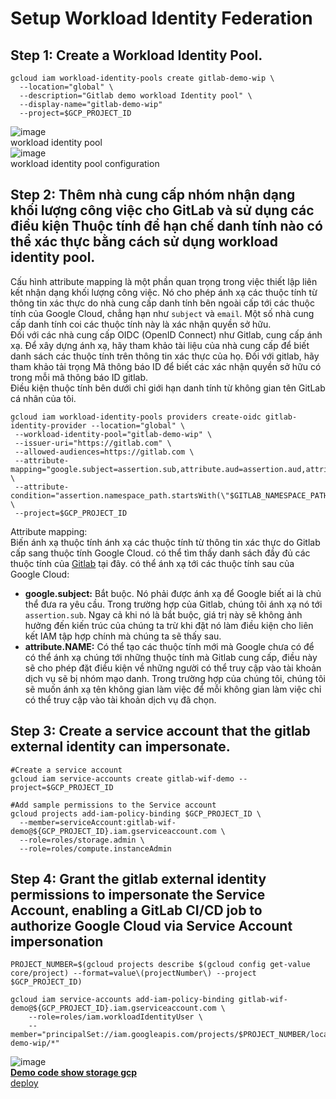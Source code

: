 # Setup Workload Identity Federation
## Step 1: Create a Workload Identity Pool.
```
gcloud iam workload-identity-pools create gitlab-demo-wip \
  --location="global" \
  --description="Gitlab demo workload Identity pool" \
  --display-name="gitlab-demo-wip"
  --project=$GCP_PROJECT_ID
```
![image](https://github.com/HuyPham01/docs/assets/96679595/b6aa5de3-005c-435d-8b33-08c32d5f5a34)  
workload identity pool  
![image](https://github.com/HuyPham01/docs/assets/96679595/edd8fdf1-8f9d-4a1d-a7df-b27c166c1040)  
workload identity pool configuration  
## Step 2: Thêm nhà cung cấp nhóm nhận dạng khối lượng công việc cho GitLab và sử dụng các điều kiện Thuộc tính để hạn chế danh tính nào có thể xác thực bằng cách sử dụng workload identity pool.
Cấu hình attribute mapping là một phần quan trọng trong việc thiết lập liên kết nhận dạng khối lượng công việc. Nó cho phép   ánh xạ các thuộc tính từ thông tin xác thực do nhà cung cấp danh tính bên ngoài cấp tới các thuộc tính của Google Cloud, chẳng hạn như `subject` và `email`. Một số nhà cung cấp danh tính coi các thuộc tính này là xác nhận quyền sở hữu.  
Đối với các nhà cung cấp OIDC (OpenID Connect) như Gitlab, cung cấp ánh xạ. Để xây dựng ánh xạ, hãy tham khảo tài liệu của nhà cung cấp để biết danh sách các thuộc tính trên thông tin xác thực của họ. Đối với gitlab, hãy tham khảo tải trọng Mã thông báo ID để biết các xác nhận quyền sở hữu có trong mỗi mã thông báo ID gitlab.  
Điều kiện thuộc tính bên dưới chỉ giới hạn danh tính từ không gian tên GitLab cá nhân của tôi.  
```
gcloud iam workload-identity-pools providers create-oidc gitlab-identity-provider --location="global" \
 --workload-identity-pool="gitlab-demo-wip" \
 --issuer-uri="https://gitlab.com" \
 --allowed-audiences=https://gitlab.com \
 --attribute-mapping="google.subject=assertion.sub,attribute.aud=assertion.aud,attribute.project_path=assertion.project_path,attribute.project_id=assertion.project_id,attribute.namespace_id=assertion.namespace_id,attribute.namespace_path=assertion.namespace_path,attribute.user_email=assertion.user_email,attribute.ref=assertion.ref,attribute.ref_type=assertion.ref_type" \
 --attribute-condition="assertion.namespace_path.startsWith(\"$GITLAB_NAMESPACE_PATH\")" \
 --project=$GCP_PROJECT_ID
```  
Attribute mapping:  
Biến ánh xạ thuộc tính ánh xạ các thuộc tính từ thông tin xác thực do Gitlab cấp sang thuộc tính Google Cloud.   có thể tìm thấy danh sách đầy đủ các thuộc tính của [Gitlab](https://docs.gitlab.com/ee/ci/cloud_services/google_cloud/) tại đây.   có thể ánh xạ tới các thuộc tính sau của Google Cloud:  
- **google.subject:** Bắt buộc. Nó phải được ánh xạ để Google biết ai là chủ thể đưa ra yêu cầu. Trong trường hợp của Gitlab, chúng tôi ánh xạ nó tới `assertion.sub`. Ngay cả khi nó là bắt buộc, giá trị này sẽ không ảnh hưởng đến kiến ​​trúc của chúng ta trừ khi   đặt nó làm điều kiện cho liên kết IAM tập hợp chính mà chúng ta sẽ thấy sau.
- **attribute.NAME:** Có thể tạo các thuộc tính mới mà Google chưa có để   có thể ánh xạ chúng tới những thuộc tính mà Gitlab cung cấp, điều này sẽ cho phép   đặt điều kiện về những người có thể truy cập vào tài khoản dịch vụ sẽ bị nhóm mạo danh. Trong trường hợp của chúng tôi, chúng tôi sẽ muốn ánh xạ tên không gian làm việc để mỗi không gian làm việc chỉ có thể truy cập vào tài khoản dịch vụ đã chọn.  
## Step 3: Create a service account that the gitlab external identity can impersonate.
```
#Create a service account
gcloud iam service-accounts create gitlab-wif-demo --project=$GCP_PROJECT_ID

#Add sample permissions to the Service account
gcloud projects add-iam-policy-binding $GCP_PROJECT_ID \
  --member=serviceAccount:gitlab-wif-demo@${GCP_PROJECT_ID}.iam.gserviceaccount.com \
  --role=roles/storage.admin \
  --role=roles/compute.instanceAdmin
```
## Step 4: Grant the gitlab external identity permissions to impersonate the Service Account, enabling a GitLab CI/CD job to authorize Google Cloud via Service Account impersonation
```
PROJECT_NUMBER=$(gcloud projects describe $(gcloud config get-value core/project) --format=value\(projectNumber\) --project $GCP_PROJECT_ID)

gcloud iam service-accounts add-iam-policy-binding gitlab-wif-demo@${GCP_PROJECT_ID}.iam.gserviceaccount.com \
    --role=roles/iam.workloadIdentityUser \
    --member="principalSet://iam.googleapis.com/projects/$PROJECT_NUMBER/locations/global/workloadIdentityPools/gitlab-demo-wip/*"
```
![image](https://github.com/HuyPham01/docs/assets/96679595/b1a568fd-cf6c-4b63-ac8c-4d1102ca5784)  
**[Demo code show storage gcp](./show-storage.md)**  
[deploy](https://cloud.google.com/iam/docs/workload-identity-federation-with-deployment-pipelines#create_the_workload_identity_pool_and_provider)
